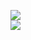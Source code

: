 [![](https://img.shields.io/badge/Made%20With-Github%20Spray-lightgrey.svg?style=for-the-badge&logo=github)](https://github.com/Annihil/github-spray#10951)  
[![](https://i.imgur.com/2DrTn0Z.gif)](https://github.com/Annihil/github-spray)